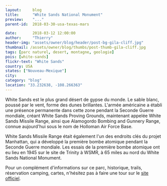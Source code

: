 ```yaml
---
layout:     blog
title:      "White Sands National Monument"
preview:    "..."
parent-id:  2018-03-30-usa-texas-mars

date:       2018-03-12 12:00:00
author:     "Thierry"
header-img: "assets/owner/blog/header/post-bg-gila-cliff.jpg"
thumbnail: /assets/owner/blog/thumbs/post-thumb-gila-cliff.jpg
tags: [parc naturel, desert, montagne, geologie]
pois: [white-sands]
flickr-text: "White Sands"
country: USA 
states: ["Nouveau-Mexique"]
city: 
category: "blog"
location: "33.232638, -108.266363"
---
```



White Sands est le plus grand désert de gypse du monde. Le sable blanc, poussé par le vent, forme des dunes brillantes. L'armée américaine a établi une présence permanente dans cette zone pendant la Seconde Guerre mondiale, créant White Sands Proving Grounds, maintenant appelée White Sands Missile Range, ainsi que Alamogordo Bombing and Gunnery Range, connue aujourd'hui sous le nom de Holloman Air Force Base.

White Sands Missile Range était également l'un des endroits clés du projet Manhattan, qui a développé la première bombe atomique pendant la Seconde Guerre mondiale. Les essais de la première bombe atomique ont eu lieu en 1945 sur le site de Trinity à WSMR, à 65 miles au nord du White Sands National Monument.




Pour un complément d'informations sur ce parc, historique, trails, réservation camping, cartes, n'hésitez pas à faire une tour sur le [site officiel](http://www.www.nps.gov/wasa/index.htm).